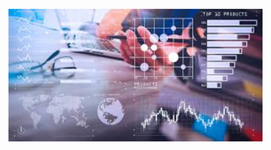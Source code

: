 <p align="center">
  <img src="images (1).jpg" alt="Banner con gráficos de análisis de datos" width="100%" style="max-height: 400px;">
</p>
